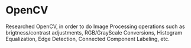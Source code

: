 # OpenCV
Researched OpenCV, in order to do Image Processing operations such as brigtness/contrast adjustments, RGB/GrayScale Conversions, Histogram Equalization, Edge Detection,
Connected Component Labeling, etc.
